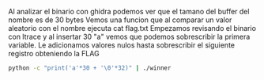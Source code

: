 Al analizar el binario con ghidra podemos ver que el tamano del buffer del nombre es de 30 bytes
Vemos una funcion que al comparar un valor aleatorio con el nombre ejecuta cat flag.txt
Empezamos revisando el binario con ltrace y al insertar 30 "a" vemos que podemos sobrescribir la 
primera variable.
Le adicionamos valores nulos hasta sobrescribir el siguiente registro obteniendo la FLAG
```bash
python -c "print('a'*30 + '\0'*32)" | ./winner
```
